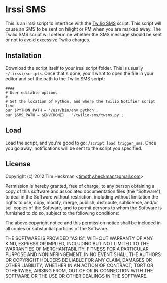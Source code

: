 Irssi SMS
=========
This is an irssi script to interface with the [Twilio SMS](https://github.com/theckman/twilio-sms) script.  This script will cause an SMS to be sent on hilight or PM when you are marked away.  The Twilio SMS script will determine whether the SMS message should be sent or not to avoid excessive Twilio charges.

Installation
------------
Download the script itself to your irssi script folder.  This is usually `~/.irssi/scripts`.  Once that's done, you'll want to open the file in your editor and set the path to the Twilio SMS script:

	####
	# User editable options
	#
	# Set the location of Python, and where the Twilio Notifier script live
	our $PYTHON_PATH = '/usr/bin/env python';
	our $SMS_PATH = $ENV{HOME} . '/twilio-sms/twsms.py';

Load
----
Load the script, and you're good to go: `/script load trigger_sms`.  Once you go away, notifications will be sent to the script you specified.

License
-------
Copyright (c) 2012 Tim Heckman <<timothy.heckman@gmail.com>>

Permission is hereby granted, free of charge, to any person obtaining a copy of this software and associated documentation files (the "Software"), to deal in the Software without restriction, including without limitation the rights to use, copy, modify, merge, publish, distribute, sublicense, and/or sell copies of the Software, and to permit persons to whom the Software is furnished to do so, subject to the following conditions:

The above copyright notice and this permission notice shall be included in all copies or substantial portions of the Software.

THE SOFTWARE IS PROVIDED "AS IS", WITHOUT WARRANTY OF ANY KIND, EXPRESS OR IMPLIED, INCLUDING BUT NOT LIMITED TO THE WARRANTIES OF MERCHANTABILITY, FITNESS FOR A PARTICULAR PURPOSE AND NONINFRINGEMENT. IN NO EVENT SHALL THE AUTHORS OR COPYRIGHT HOLDERS BE LIABLE FOR ANY CLAIM, DAMAGES OR OTHER LIABILITY, WHETHER IN AN ACTION OF CONTRACT, TORT OR OTHERWISE, ARISING FROM, OUT OF OR IN CONNECTION WITH THE SOFTWARE OR THE USE OR OTHER DEALINGS IN THE SOFTWARE.
